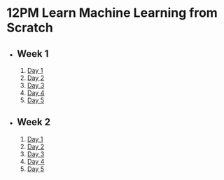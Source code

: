 # 12PM Learn Machine Learning from Scratch

- ## Week 1

   1. [Day 1](https://www.facebook.com/iCodeguru/videos/2096665867353116)
   2. [Day 2](https://www.facebook.com/iCodeguru/videos/1725903597895190)
   3. [Day 3](https://www.facebook.com/iCodeguru/videos/1367464303871989)
   4. [Day 4](https://www.facebook.com/iCodeguru/videos/1329119877596709)
   5. [Day 5](https://www.facebook.com/iCodeguru/videos/1063603111454080)

- ## Week 2

   1. [Day 1](https://web.facebook.com/iCodeguru/videos/1097649448089817)
   2. [Day 2](https://www.facebook.com/iCodeguru/videos/318357751167365)
   3. [Day 3](https://www.facebook.com/iCodeguru/videos/7184383641600547)
   4. [Day 4]()
   5. [Day 5]()

<!-- - ## Week

   1. [Day 1]()
   2. [Day 2]()
   3. [Day 3]()
   4. [Day 4]()
   5. [Day 5]() -->